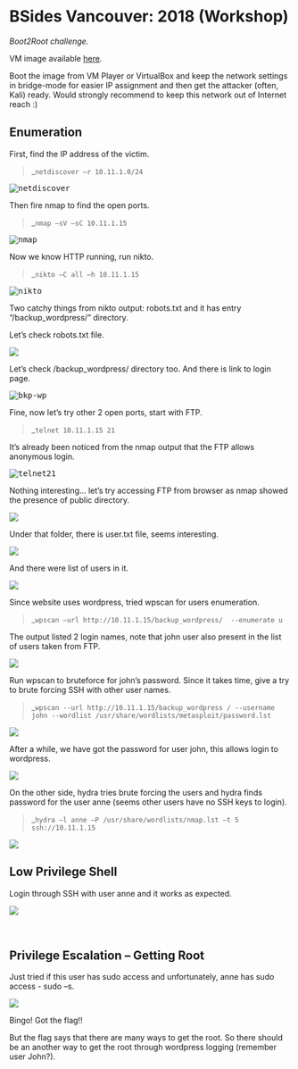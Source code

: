 # BSides Vancouver: 2018 (Workshop)

*Boot2Root challenge.*   

VM image available [here](https://www.vulnhub.com/entry/bsides-vancouver-2018-workshop,231/#download). 

Boot the image from VM Player or VirtualBox and keep the network settings in bridge-mode for easier IP assignment and then get the attacker (often, Kali) ready.  Would strongly recommend to keep this network out of Internet reach :)

## Enumeration
First, find the IP address of the victim.

> _`netdiscover –r 10.11.1.0/24`

<kbd>![netdiscover](https://github.com/malsearchs/CTP-Walkthroughs/blob/master/BSides-Vancouver-2018-Walkthrough/netdisc.png)</kbd>

Then fire nmap to find the open ports.

> _`nmap –sV –sC 10.11.1.15`

<kbd>![nmap](https://github.com/malsearchs/CTP-Walkthroughs/blob/master/BSides-Vancouver-2018-Walkthrough/nmap.png)</kbd>

Now we know HTTP running, run nikto.

> _`nikto –C all –h 10.11.1.15`

<kbd>![nikto](https://github.com/malsearchs/CTP-Walkthroughs/blob/master/BSides-Vancouver-2018-Walkthrough/nikto.png)</kbd>

Two catchy things from nikto output: robots.txt and it has entry “/backup_wordpress/” directory.

Let’s check robots.txt file. 

<kbd><img src="https://github.com/malsearchs/CTP-Walkthroughs/blob/master/BSides-Vancouver-2018-Walkthrough/robots.png" /></kbd>

Let’s check /backup_wordpress/ directory too. And there is link to login page. 

<kbd>![bkp-wp](https://github.com/malsearchs/CTP-Walkthroughs/blob/master/BSides-Vancouver-2018-Walkthrough/bkp-wp.png)</kbd>

Fine, now let’s try other 2 open ports, start with FTP.

> _`telnet 10.11.1.15 21`

It’s already been noticed from the nmap output that the FTP allows anonymous login.

<kbd>![telnet21](https://github.com/malsearchs/CTP-Walkthroughs/blob/master/BSides-Vancouver-2018-Walkthrough/telnet21.png)</kbd>

Nothing interesting... let’s try accessing FTP from browser as nmap showed the presence of public directory.

<kbd><img src="https://github.com/malsearchs/CTP-Walkthroughs/blob/master/BSides-Vancouver-2018-Walkthrough/ftp1.png" /></kbd>

Under that folder, there is user.txt file, seems interesting.

<kbd><img src="https://github.com/malsearchs/CTP-Walkthroughs/blob/master/BSides-Vancouver-2018-Walkthrough/ftp2.png" /></kbd>

And there were list of users in it.

<kbd><img src="https://github.com/malsearchs/CTP-Walkthroughs/blob/master/BSides-Vancouver-2018-Walkthrough/ftp3.png" /></kbd>

Since website uses wordpress, tried wpscan for users enumeration.

> _``wpscan –url http://10.11.1.15/backup_wordpress/  --enumerate u``

The output listed 2 login names, note that john user also present in the list of users taken from FTP.

<kbd><img src="https://github.com/malsearchs/CTP-Walkthroughs/blob/master/BSides-Vancouver-2018-Walkthrough/wpenum1.png" /></kbd>

Run wpscan to bruteforce for john’s password.  Since it takes time, give a try to brute forcing SSH with other user names.

> _``wpscan --url http://10.11.1.15/backup_wordpress / --username john --wordlist /usr/share/wordlists/metasploit/password.lst``

<kbd><img src="https://github.com/malsearchs/CTP-Walkthroughs/blob/master/BSides-Vancouver-2018-Walkthrough/wpenum2.png" /></kbd>

After a while, we have got the password for user john, this allows login to wordpress.

<kbd><img src="https://github.com/malsearchs/CTP-Walkthroughs/blob/master/BSides-Vancouver-2018-Walkthrough/wplogin.png" /></kbd>

On the other side, hydra tries brute forcing the users and hydra finds password for the user anne (seems other users have no SSH keys to login).
> _``hydra –l anne –P /usr/share/wordlists/nmap.lst –t 5 ssh://10.11.1.15``

<kbd><img src="https://github.com/malsearchs/CTP-Walkthroughs/blob/master/BSides-Vancouver-2018-Walkthrough/hydra-ssh.png" /></kbd>

## Low Privilege Shell

Login through SSH with user anne and it works as expected.

<kbd><img src="https://github.com/malsearchs/CTP-Walkthroughs/blob/master/BSides-Vancouver-2018-Walkthrough/hydra-ssh.png" /></kbd>

 
## Privilege Escalation – Getting Root

Just tried if this user has sudo access and unfortunately, anne has sudo access - sudo –s.

<kbd><img src="https://github.com/malsearchs/CTP-Walkthroughs/blob/master/BSides-Vancouver-2018-Walkthrough/root.png" /></kbd>

Bingo!    Got the flag!! 

But the flag says that there are many ways to get the root.  So there should be an another way to get the root through wordpress logging (remember user John?).
